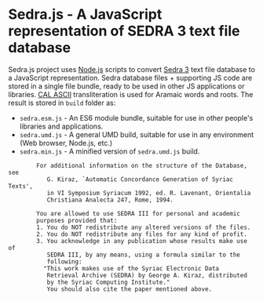 # Sedra.js - A JavaScript representation of SEDRA 3 text file database

Sedra.js project uses [Node.js](https://nodejs.org/) scripts to convert
[Sedra 3](https://sedra.bethmardutho.org/about/resources) text file database
to a JavaScript representation. Sedra database files + supporting JS code are
stored in a single file bundle, ready to be used in other JS applications or
libraries. [CAL ASCII](http://cal1.cn.huc.edu/searching/fullbrowser.html)
transliteration is used for Aramaic words and roots. The result is stored in
`build` folder as:
* `sedra.esm.js` - An ES6 module bundle, suitable for use in other people's
libraries and applications.
* `sedra.umd.js` - A general UMD build, suitable for use in any environment
(Web browser, Node.js, etc.)
* `sedra.min.js` - A minified version of `sedra.umd.js` build.

```
        For additional information on the structure of the Database, see
           G. Kiraz, `Automatic Concordance Generation of Syriac Texts',
           in VI Symposium Syriacum 1992, ed. R. Lavenant, Orientalia
           Christiana Analecta 247, Rome, 1994.

        You are allowed to use SEDRA III for personal and academic
        purposes provided that:
        1. You do NOT redistribute any altered versions of the files.
        2. You do NOT redistribute any files for any kind of profit.
        3. You acknowledge in any publication whose results make use of
           SEDRA III, by any means, using a formula similar to the
           following:
          "This work makes use of the Syriac Electronic Data
           Retrieval Archive (SEDRA) by George A. Kiraz, distributed
           by the Syriac Computing Institute."
           You should also cite the paper mentioned above.
```
